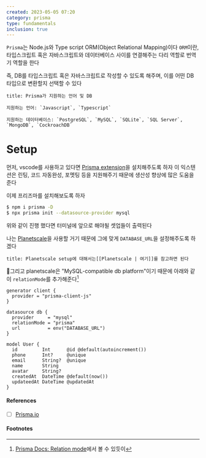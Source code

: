```yaml
---
created: 2023-05-05 07:20
category: prisma
type: fundamentals
inclusion: true
---
```


`Prisma`는 Node.js와 Type script ORM(Object Relational Mapping)이다
`ORM`이란, 타입스크립트 혹은 자바스크립트와 데이터베이스 사이를 연결해주는 다리 역할로 번역기 역할을 한다

즉, DB를 타입스크립트 혹은 자바스크립트로 작성할 수 있도록 해주며, 이를 어떤 DB 타입으로 변환할지 선택할 수 있다

```ad-info
title: Prisma가 지원하는 언어 및 DB

지원하는 언어: `Javascript`, `Typescript`

지원하는 데이터베이스: `PostgreSQL`, `MySQL`, `SQLite`, `SQL Server`, `MongoDB`, `CockroachDB`
```

# Setup
먼저, vscode를 사용하고 있다면 [Prisma extension](https://marketplace.visualstudio.com/items?itemName=Prisma.prisma)을 설치해주도록 하자
이 익스텐션은 린팅, 코드 자동완성, 포멧팅 등을 지원해주기 때문에 생산성 향상에 많은 도움을 준다

이제 프리즈마를 설치해보도록 하자

```bash
$ npm i prisma -D
$ npx prisma init --datasource-provider mysql
```

위와 같이 진행 했다면 터미널에 앞으로 해야될 셋업들이 출력된다

나는 [Planetscale](https://planetscale.com/)을 사용할 거기 때문에 그에 맞게 `DATABASE_URL`을 설정해주도록 하겠다

```ad-info
title: Planetscale setup에 대해서는[[Planetscale | 여기]]를 참고하면 된다
```

그리고 planetscale은 "MySQL-compatible db platform"이기 때문에 아래와 같이 `relationMode`를 추가해준다[^1]

```prisma
generator client {
  provider = "prisma-client-js"
}

datasource db {
  provider     = "mysql"
  relationMode = "prisma"
  url          = env("DATABASE_URL")
}

model User {
  id         Int      @id @default(autoincrement())
  phone      Int?     @unique
  email      String?  @unique
  name       String
  avatar     String?
  createdAt  DateTime @default(now())
  updateedAt DateTime @updatedAt
}
```

#### References
- [ ] [Prisma.io](https://www.prisma.io/)

#### Footnotes

[^1]: [Prisma Docs: Relation mode](https://www.prisma.io/docs/concepts/components/prisma-schema/relations/relation-mode)에서 볼 수 있듯이 